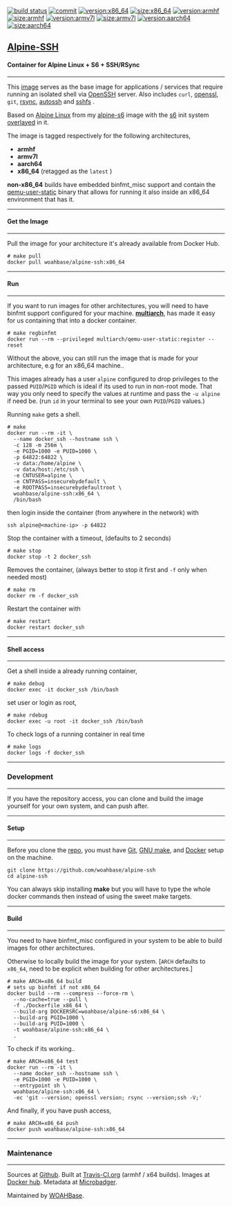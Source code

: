 [![build status][251]][232] [![commit][255]][231] [![version:x86_64][256]][235] [![size:x86_64][257]][235] [![version:armhf][258]][236] [![size:armhf][259]][236] [![version:armv7l][260]][237] [![size:armv7l][261]][237] [![version:aarch64][262]][238] [![size:aarch64][263]][238]

## [Alpine-SSH][234]
#### Container for Alpine Linux + S6 + SSH/RSync
---

This [image][233] serves as the base image for applications
/ services that require running an isolated shell via
[OpenSSH][135] server. Also includes `curl`, [openssl][137],
`git`, [rsync][136], [autossh][138] and [sshfs][139] .

Based on [Alpine Linux][131] from my [alpine-s6][132] image with
the [s6][133] init system [overlayed][134] in it.

The image is tagged respectively for the following architectures,
* **armhf**
* **armv7l**
* **aarch64**
* **x86_64** (retagged as the `latest` )

**non-x86_64** builds have embedded binfmt_misc support and contain the
[qemu-user-static][105] binary that allows for running it also inside
an x86_64 environment that has it.

---
#### Get the Image
---

Pull the image for your architecture it's already available from
Docker Hub.

```
# make pull
docker pull woahbase/alpine-ssh:x86_64
```

---
#### Run
---

If you want to run images for other architectures, you will need
to have binfmt support configured for your machine. [**multiarch**][104],
has made it easy for us containing that into a docker container.

```
# make regbinfmt
docker run --rm --privileged multiarch/qemu-user-static:register --reset
```

Without the above, you can still run the image that is made for your
architecture, e.g for an x86_64 machine..

This images already has a user `alpine` configured to drop
privileges to the passed `PUID`/`PGID` which is ideal if its used
to run in non-root mode. That way you only need to specify the
values at runtime and pass the `-u alpine` if need be. (run `id`
in your terminal to see your own `PUID`/`PGID` values.)

Running `make` gets a shell.

```
# make
docker run --rm -it \
  --name docker_ssh --hostname ssh \
  -c 128 -m 256m \
  -e PGID=1000 -e PUID=1000 \
  -p 64822:64822 \
  -v data:/home/alpine \
  -v data/host:/etc/ssh \
  -e CNTUSER=alpine \
  -e CNTPASS=insecurebydefault \
  -e ROOTPASS=insecurebydefaultroot \
  woahbase/alpine-ssh:x86_64 \
  /bin/bash
```

then login inside the container (from anywhere in the network)
with

```
ssh alpine@<machine-ip> -p 64822
```

Stop the container with a timeout, (defaults to 2 seconds)

```
# make stop
docker stop -t 2 docker_ssh
```

Removes the container, (always better to stop it first and `-f`
only when needed most)

```
# make rm
docker rm -f docker_ssh
```

Restart the container with

```
# make restart
docker restart docker_ssh
```

---
#### Shell access
---

Get a shell inside a already running container,

```
# make debug
docker exec -it docker_ssh /bin/bash
```

set user or login as root,

```
# make rdebug
docker exec -u root -it docker_ssh /bin/bash
```

To check logs of a running container in real time

```
# make logs
docker logs -f docker_ssh
```

---
### Development
---

If you have the repository access, you can clone and
build the image yourself for your own system, and can push after.

---
#### Setup
---

Before you clone the [repo][231], you must have [Git][101], [GNU make][102],
and [Docker][103] setup on the machine.

```
git clone https://github.com/woahbase/alpine-ssh
cd alpine-ssh
```
You can always skip installing **make** but you will have to
type the whole docker commands then instead of using the sweet
make targets.

---
#### Build
---

You need to have binfmt_misc configured in your system to be able
to build images for other architectures.

Otherwise to locally build the image for your system.
[`ARCH` defaults to `x86_64`, need to be explicit when building
for other architectures.]

```
# make ARCH=x86_64 build
# sets up binfmt if not x86_64
docker build --rm --compress --force-rm \
  --no-cache=true --pull \
  -f ./Dockerfile_x86_64 \
  --build-arg DOCKERSRC=woahbase/alpine-s6:x86_64 \
  --build-arg PGID=1000 \
  --build-arg PUID=1000 \
  -t woahbase/alpine-ssh:x86_64 \
  .
```

To check if its working..

```
# make ARCH=x86_64 test
docker run --rm -it \
  --name docker_ssh --hostname ssh \
  -e PGID=1000 -e PUID=1000 \
  --entrypoint sh \
  woahbase/alpine-ssh:x86_64 \
  -ec 'git --version; openssl version; rsync --version;ssh -V;'
```

And finally, if you have push access,

```
# make ARCH=x86_64 push
docker push woahbase/alpine-ssh:x86_64
```

---
### Maintenance
---

Sources at [Github][106]. Built at [Travis-CI.org][107] (armhf / x64 builds). Images at [Docker hub][108]. Metadata at [Microbadger][109].

Maintained by [WOAHBase][204].

[101]: https://git-scm.com
[102]: https://www.gnu.org/software/make/
[103]: https://www.docker.com
[104]: https://hub.docker.com/r/multiarch/qemu-user-static/
[105]: https://github.com/multiarch/qemu-user-static/releases/
[106]: https://github.com/
[107]: https://travis-ci.org/
[108]: https://hub.docker.com/
[109]: https://microbadger.com/

[131]: https://alpinelinux.org/
[132]: https://hub.docker.com/r/woahbase/alpine-s6
[133]: https://skarnet.org/software/s6/
[134]: https://github.com/just-containers/s6-overlay
[135]: https://www.openssh.com/
[136]: https://www.samba.org/rsync/
[137]: https://www.openssl.org/
[138]: https://linux.die.net/man/1/autossh
[139]: https://github.com/libfuse/sshfs

[201]: https://github.com/woahbase
[202]: https://travis-ci.org/woahbase/
[203]: https://hub.docker.com/u/woahbase
[204]: https://woahbase.online/

[231]: https://github.com/woahbase/alpine-ssh
[232]: https://travis-ci.org/woahbase/alpine-ssh
[233]: https://hub.docker.com/r/woahbase/alpine-ssh
[234]: https://woahbase.online/#/images/alpine-ssh
[235]: https://microbadger.com/images/woahbase/alpine-ssh:x86_64
[236]: https://microbadger.com/images/woahbase/alpine-ssh:armhf
[237]: https://microbadger.com/images/woahbase/alpine-ssh:armv7l
[238]: https://microbadger.com/images/woahbase/alpine-ssh:aarch64

[251]: https://travis-ci.org/woahbase/alpine-ssh.svg?branch=master

[255]: https://images.microbadger.com/badges/commit/woahbase/alpine-ssh.svg

[256]: https://images.microbadger.com/badges/version/woahbase/alpine-ssh:x86_64.svg
[257]: https://images.microbadger.com/badges/image/woahbase/alpine-ssh:x86_64.svg

[258]: https://images.microbadger.com/badges/version/woahbase/alpine-ssh:armhf.svg
[259]: https://images.microbadger.com/badges/image/woahbase/alpine-ssh:armhf.svg

[260]: https://images.microbadger.com/badges/version/woahbase/alpine-ssh:armv7l.svg
[261]: https://images.microbadger.com/badges/image/woahbase/alpine-ssh:armv7l.svg

[262]: https://images.microbadger.com/badges/version/woahbase/alpine-ssh:aarch64.svg
[263]: https://images.microbadger.com/badges/image/woahbase/alpine-ssh:aarch64.svg
